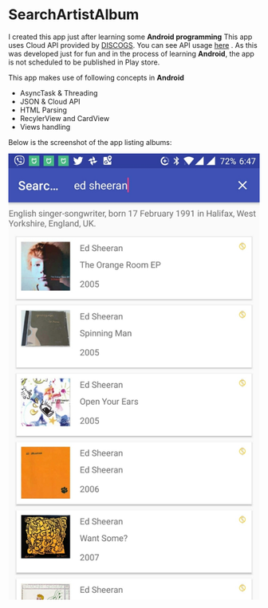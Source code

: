# SearchArtistAlbum
I created this app just after learning some **Android programming**
This app uses Cloud API provided by [DISCOGS](https://www.discogs.com). You can see API usage [here](https://www.discogs.com/developers/) .
As this was developed just for fun and in the process of learning **Android**, the app is not scheduled to be published in Play store.

This app makes use of following concepts in **Android** 
*  AsyncTask & Threading
*  JSON & Cloud API
*  HTML Parsing
*  RecylerView and CardView
*  Views handling

Below is the screenshot of the app listing albums:

![alt text][logo]

[logo]: https://github.com/Krishna-Sapkota/SearchArtistAlbum/blob/master/app/sampledata/img1.jpg "Logo Title Text 2"




